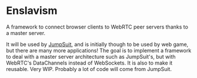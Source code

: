 # Enslavism

A framework to connect browser clients to WebRTC peer servers thanks to a master server.

It will be used by [JumpSuit](https://github.com/KordonBleu/jumpsuit), and is initially though to be used by web game, but there are many more applications!
The goal is to implement a framework to deal with a master server architecture such as JumpSuit's, but with WebRTC's DataChannels instead of WebSockets. It is also to make it reusable.
Very WIP. Probably a lot of code will come from JumpSuit.
